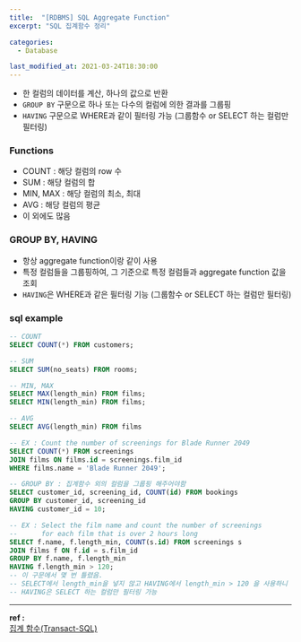 ```yaml
---
title:  "[RDBMS] SQL Aggregate Function"
excerpt: "SQL 집계함수 정리"

categories:
  - Database

last_modified_at: 2021-03-24T18:30:00
---
```


- 한 컬럼의 데이터를 계산, 하나의 값으로 반환
- `GROUP BY` 구문으로 하나 또는 다수의 컬럼에 의한 결과를 그룹핑
- `HAVING` 구문으로 WHERE과 같이 필터링 가능 (그룹함수 or SELECT 하는 컬럼만 필터링)


### Functions
- COUNT : 해당 컬럼의 row 수
- SUM : 해당 컬럼의 합
- MIN, MAX : 해당 컬럼의 최소, 최대
- AVG : 해당 컬럼의 평균
- 이 외에도 많음

### GROUP BY, HAVING
- 항상 aggregate function이랑 같이 사용
- 특정 컬럼들을 그룹핑하여, 그 기준으로 특정 컬럼들과 aggregate function 값을 조회
- `HAVING`은 WHERE과 같은 필터링 기능 (그룹함수 or SELECT 하는 컬럼만 필터링)

### sql example

```sql
-- COUNT
SELECT COUNT(*) FROM customers;

-- SUM
SELECT SUM(no_seats) FROM rooms;

-- MIN, MAX
SELECT MAX(length_min) FROM films;
SELECT MIN(length_min) FROM films;

-- AVG
SELECT AVG(length_min) FROM films

-- EX : Count the number of screenings for Blade Runner 2049
SELECT COUNT(*) FROM screenings
JOIN films ON films.id = screenings.film_id
WHERE films.name = 'Blade Runner 2049';

-- GROUP BY : 집계함수 외의 컬럼을 그룹핑 해주어야함
SELECT customer_id, screening_id, COUNT(id) FROM bookings
GROUP BY customer_id, screening_id
HAVING customer_id = 10;

-- EX : Select the film name and count the number of screenings
--      for each film that is over 2 hours long
SELECT f.name, f.length_min, COUNT(s.id) FROM screenings s
JOIN films f ON f.id = s.film_id
GROUP BY f.name, f.length_min
HAVING f.length_min > 120;
-- 이 구문에서 몇 번 틀렸음.
-- SELECT에서 length_min을 넣지 않고 HAVING에서 length_min > 120 을 사용하니 계속 틀렸음
-- HAVING은 SELECT 하는 컬럼만 필터링 가능
```


----
**ref :**  
[집계 함수(Transact-SQL)](https://docs.microsoft.com/ko-kr/sql/t-sql/functions/aggregate-functions-transact-sql?view=sql-server-ver15)  
